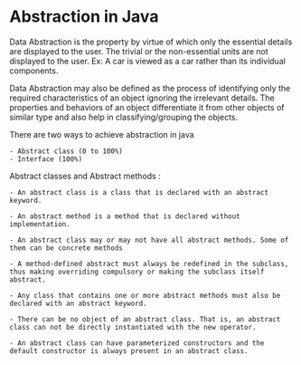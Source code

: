 # Abstraction in Java

Data Abstraction is the property by virtue of which only the essential details are displayed to the user. The trivial or the non-essential units are not displayed to the user. Ex: A car is viewed as a car rather than its individual components.

Data Abstraction may also be defined as the process of identifying only the required characteristics of an object ignoring the irrelevant details. The properties and behaviors of an object differentiate it from other objects of similar type and also help in classifying/grouping the objects.

There are two ways to achieve abstraction in java

    - Abstract class (0 to 100%)
    - Interface (100%)

Abstract classes and Abstract methods :

    - An abstract class is a class that is declared with an abstract keyword.

    - An abstract method is a method that is declared without implementation.

    - An abstract class may or may not have all abstract methods. Some of them can be concrete methods

    - A method-defined abstract must always be redefined in the subclass, thus making overriding compulsory or making the subclass itself abstract.

    - Any class that contains one or more abstract methods must also be declared with an abstract keyword.

    - There can be no object of an abstract class. That is, an abstract class can not be directly instantiated with the new operator.

    - An abstract class can have parameterized constructors and the default constructor is always present in an abstract class.
